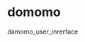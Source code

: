# domomo
damomo_user_inrerface

<script>
  <script>
    window.RufflePlayer = window.RufflePlayer || {};
    window.addEventListener("load", (event) => {
        const ruffle = window.RufflePlayer.newest();
        const player = ruffle.createPlayer();
        const container = document.getElementById("container");
        container.appendChild(player);
        player.ruffle().load("damomo_ui.swf");
    });
</script>
<script src="Dowloads\DamomoUI\damomo_ui.swf"></script>
</script>
